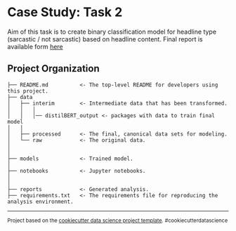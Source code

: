 Case Study: Task 2
==============================

Aim of this task is to create binary classification model for headline type (sarcastic / not sarcastic) based on headline content.
Final report is available form [here](reports/Final_report.md)

Project Organization
------------



    ├── README.md          <- The top-level README for developers using this project.
    ├── data
    │   ├── interim        <- Intermediate data that has been transformed.
    │   │   │
    │   │   │── distilBERT_output <- packages with data to train final model
    │   │
    │   ├── processed      <- The final, canonical data sets for modeling.
    │   └── raw            <- The original data.
    │
    │
    ├── models             <- Trained model.
    │
    ├── notebooks          <- Jupyter notebooks.
    │
    │
    ├── reports            <- Generated analysis.
    ├── requirements.txt   <- The requirements file for reproducing the analysis environment.



--------

<p><small>Project based on the <a target="_blank" href="https://drivendata.github.io/cookiecutter-data-science/">cookiecutter data science project template</a>. #cookiecutterdatascience</small></p>
